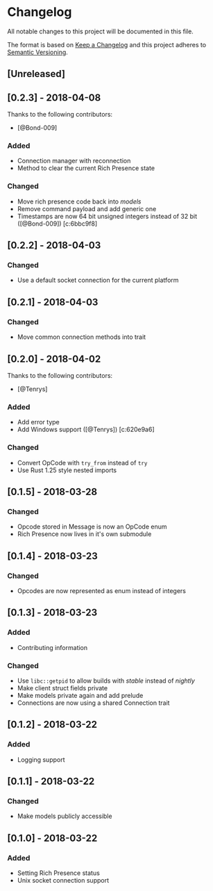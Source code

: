 # Changelog
All notable changes to this project will be documented in this file.

The format is based on [Keep a Changelog](http://keepachangelog.com/en/1.0.0/)
and this project adheres to [Semantic Versioning](http://semver.org/spec/v2.0.0.html).


## [Unreleased]


## [0.2.3] - 2018-04-08
Thanks to the following contributors:
- [@Bond-009]

### Added
- Connection manager with reconnection
- Method to clear the current Rich Presence state

### Changed
- Move rich presence code back into *models*
- Remove command payload and add generic one
- Timestamps are now 64 bit unsigned integers instead of 32 bit ([@Bond-009]) [c:6bbc9f8]


## [0.2.2] - 2018-04-03
### Changed
- Use a default socket connection for the current platform


## [0.2.1] - 2018-04-03
### Changed
- Move common connection methods into trait


## [0.2.0] - 2018-04-02
Thanks to the following contributors:
- [@Tenrys]

### Added
- Add error type
- Add Windows support ([@Tenrys]) [c:620e9a6]

### Changed
- Convert OpCode with `try_from` instead of `try`
- Use Rust 1.25 style nested imports


## [0.1.5] - 2018-03-28
### Changed
- Opcode stored in Message is now an OpCode enum
- Rich Presence now lives in it's own submodule


## [0.1.4] - 2018-03-23
### Changed
- Opcodes are now represented as enum instead of integers


## [0.1.3] - 2018-03-23
### Added
- Contributing information

### Changed
- Use `libc::getpid` to allow builds with *stable* instead of *nightly*
- Make client struct fields private
- Make models private again and add prelude
- Connections are now using a shared Connection trait


## [0.1.2] - 2018-03-22
### Added
- Logging support


## [0.1.1] - 2018-03-22
### Changed
- Make models publicly accessible


## [0.1.0] - 2018-03-22
### Added
- Setting Rich Presence status
- Unix socket connection support
